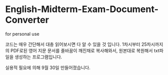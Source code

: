 # English-Midterm-Exam-Document-Converter
 for personal use

코드는 매우 간단해서 대충 읽어보시면 다 알 수 있을 것 입니다.
1차시부터 25차시까지의 PDF로된 영어 지문 문서를 줄바꿈이 깨진채로 복사해와서,
원본대로 복원해서 txt파일을 생성하는 프로그램입니다.

실용적 필요에 의해 9월 30일 만들어졌습니다.
